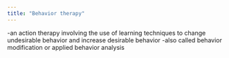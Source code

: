 ```yaml
---
title: "Behavior therapy"
---
```

-an action therapy involving the use of learning techniques to change undesirable behavior and increase desirable behavior
-also called behavior modification or applied behavior analysis


